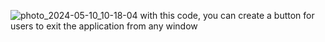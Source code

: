 ![photo_2024-05-10_10-18-04](https://github.com/Javokhir-Ach1lov/Exit_the_application/assets/119587948/8160d784-392d-40bb-82a2-c97c738053af)
with this code, you can create a button for users to exit the application from any window

